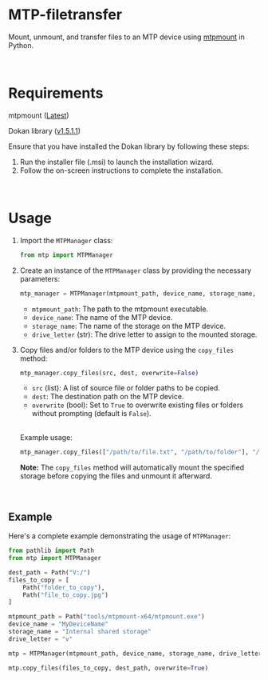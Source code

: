 # MTP-filetransfer
Mount, unmount, and transfer files to an MTP device using [mtpmount](https://github.com/hst125fan/mtpmount) in Python.

<br>

# Requirements
mtpmount ([Latest](https://github.com/hst125fan/mtpmount/releases/latest))

Dokan library ([v1.5.1.1](https://github.com/dokan-dev/dokany/releases/tag/v1.5.1.1000))

Ensure that you have installed the Dokan library by following these steps:
1. Run the installer file (.msi) to launch the installation wizard.
2. Follow the on-screen instructions to complete the installation.

<br>

# Usage

1. Import the `MTPManager` class:
    ```python
    from mtp import MTPManager
    ```

2. Create an instance of the `MTPManager` class by providing the necessary parameters:
    ```python
    mtp_manager = MTPManager(mtpmount_path, device_name, storage_name, drive_letter)
    ```
    - `mtpmount_path`: The path to the mtpmount executable.
    - `device_name`: The name of the MTP device.
    - `storage_name`: The name of the storage on the MTP device.
    - `drive_letter` (str): The drive letter to assign to the mounted storage.

3. Copy files and/or folders to the MTP device using the `copy_files` method:
    ```python
    mtp_manager.copy_files(src, dest, overwrite=False)
    ```
    - `src` (list): A list of source file or folder paths to be copied.
    - `dest`: The destination path on the MTP device.
    - `overwrite` (bool): Set to `True` to overwrite existing files or folders without prompting (default is `False`).

    <br>

    Example usage:
    ```python
    mtp_manager.copy_files(["/path/to/file.txt", "/path/to/folder"], "/destination/path", overwrite=True)
    ```

    **Note:** The `copy_files` method will automatically mount the specified storage before copying the files and unmount it afterward.

<br>

## Example

Here's a complete example demonstrating the usage of `MTPManager`:

```python
from pathlib import Path
from mtp import MTPManager

dest_path = Path("V:/")
files_to_copy = [
    Path("folder_to_copy"),
    Path("file_to_copy.jpg")
]

mtpmount_path = Path("tools/mtpmount-x64/mtpmount.exe")
device_name = "MyDeviceName"
storage_name = "Internal shared storage"
drive_letter = "v"

mtp = MTPManager(mtpmount_path, device_name, storage_name, drive_letter)

mtp.copy_files(files_to_copy, dest_path, overwrite=True)
```